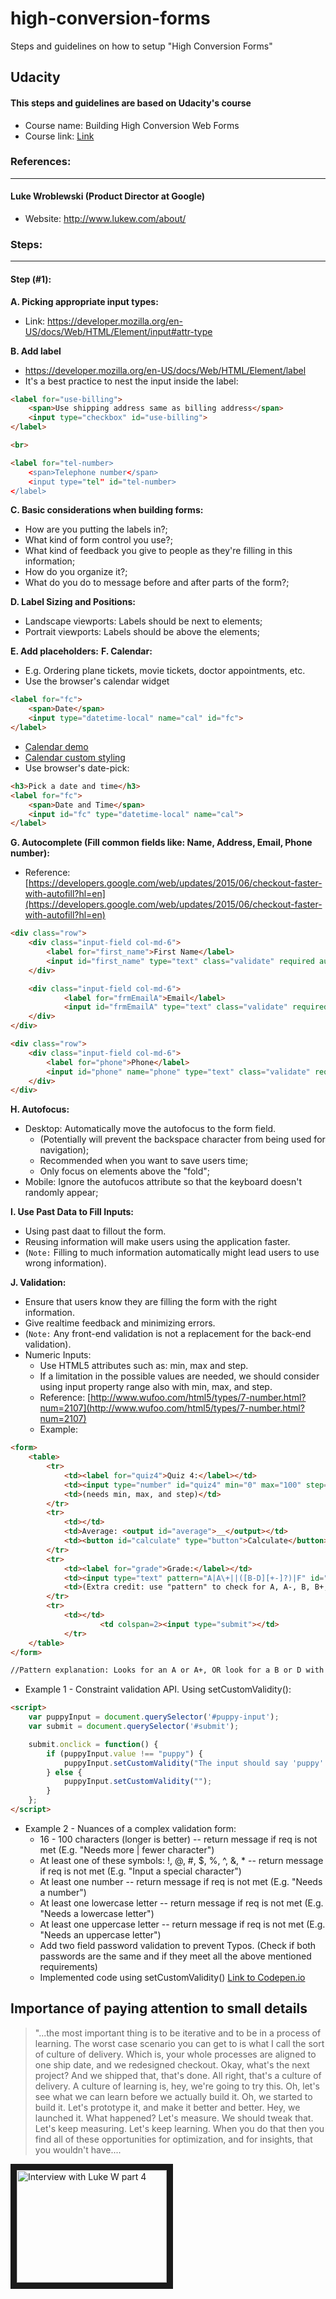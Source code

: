 # high-conversion-forms
Steps and guidelines on how to setup "High Conversion Forms"

## Udacity
#### This steps and guidelines are based on Udacity's course
- Course name: Building High Conversion Web Forms
- Course link: [Link](https://www.udacity.com/course/building-high-conversion-web-forms--ud890)

### References:
------
#### Luke Wroblewski (Product Director at Google)
- Website: http://www.lukew.com/about/

### Steps:
------
#### Step (#1):
**A. Picking appropriate input types:**
- Link: https://developer.mozilla.org/en-US/docs/Web/HTML/Element/input#attr-type

**B. Add label**
- https://developer.mozilla.org/en-US/docs/Web/HTML/Element/label
- It's a best practice to nest the input inside the label:
```html
<label for="use-billing">
	<span>Use shipping address same as billing address</span>
	<input type="checkbox" id="use-billing">
</label>

<br>

<label for="tel-number>
	<span>Telephone number</span>
	<input type="tel" id="tel-number>
</label>
``` 
		
**C. Basic considerations when building forms:**
- How are you putting the labels in?;
- What kind of form control you use?;
- What kind of feedback you give to people as they're filling in this information;
- How do you organize it?;
- What do you do to message before and after parts of the form?;

**D. Label Sizing and Positions:**
- Landscape viewports: Labels should be next to elements;
- Portrait viewports: Labels should be above the elements;

**E. Add placeholders:**
**F. Calendar:**
- E.g. Ordering plane tickets, movie tickets, doctor appointments, etc.
- Use the browser's calendar widget
```html
<label for="fc">
	<span>Date</span>
	<input type="datetime-local" name="cal" id="fc">
</label>	
```
- [Calendar demo](http://codepen.io/greenido/pen/xwGEWO) 
- [Calendar custom styling](https://www.tjvantoll.com/2013/04/15/list-of-pseudo-elements-to-style-form-controls/#input_date)
- Use browser's date-pick:
```html
<h3>Pick a date and time</h3>
<label for="fc">
    <span>Date and Time</span>
    <input id="fc" type="datetime-local" name="cal">
</label>
```

**G. Autocomplete (Fill common fields like: Name, Address, Email, Phone number):**
- Reference: [https://developers.google.com/web/updates/2015/06/checkout-faster-with-autofill?hl=en](https://developers.google.com/web/updates/2015/06/checkout-faster-with-autofill?hl=en)
```html
<div class="row">
	<div class="input-field col-md-6">
		<label for="first_name">First Name</label>
		<input id="first_name" type="text" class="validate" required autocomplete="fname">
	</div>

	<div class="input-field col-md-6">
       		<label for="frmEmailA">Email</label>
        	<input id="frmEmailA" type="text" class="validate" required autocomplete="email">
	</div>
</div>

<div class="row">
	<div class="input-field col-md-6">
		<label for="phone">Phone</label>
		<input id="phone" name="phone" type="text" class="validate" required autocomplete="tel">
	</div>
</div>
```

**H. Autofocus:**
- Desktop: Automatically move the autofocus to the form field. 
	- (Potentially will prevent the backspace character from being used for navigation);
	- Recommended when you want to save users time;
	- Only focus on elements above the "fold";
- Mobile: Ignore the autofucos attribute so that the keyboard doesn't randomly appear;

**I. Use Past Data to Fill Inputs:**
- Using past daat to fillout the form.
- Reusing information will make users using the application faster.
- (`Note:` Filling to much information automatically might lead users to use wrong information).

**J. Validation:**
- Ensure that users know they are filling the form with the right information.
- Give realtime feedback and minimizing errors.
- (`Note:` Any front-end validation is not a replacement for the back-end validation).
- Numeric Inputs:
	- Use HTML5 attributes such as: min, max and step.
	- If a limitation in the possible values are needed, we should consider using input property range also with min, max, and step.
	- Reference: [http://www.wufoo.com/html5/types/7-number.html?num=2107](http://www.wufoo.com/html5/types/7-number.html?num=2107)
	- Example:
```html
<form>
	<table>
		<tr>
			<td><label for="quiz4">Quiz 4:</label></td>
			<td><input type="number" id="quiz4" min="0" max="100" step="10" value="0" required></td>
			<td>(needs min, max, and step)</td>
		</tr>
		<tr>
			<td></td>
			<td>Average: <output id="average">__</output></td>
			<td><button id="calculate" type="button">Calculate</button></td>
		</tr>
		<tr>
			<td><label for="grade">Grade:</label></td>
			<td><input type="text" pattern="A|A\+||([B-D][+-]?)|F" id="grade" size="2" minlength="1" maxlength="2" required></td>
			<td>(Extra credit: use "pattern" to check for A, A-, B, B+, B-, down to F.)</td>
		</tr>
		<tr>
			<td></td>
                	<td colspan=2><input type="submit"></td>
        	</tr>
	</table>
</form>

//Pattern explanation: Looks for an A or A+, OR look for a B or D with a "+" or "-" sign after it (if it needed it) OR just an F.
```
	
- Example 1 - Constraint validation API. Using setCustomValidity():
```html
<script>
	var puppyInput = document.querySelector('#puppy-input');
	var submit = document.querySelector('#submit');

	submit.onclick = function() {
		if (puppyInput.value !== "puppy") {
			puppyInput.setCustomValidity("The input should say 'puppy'. You typed: '" + puppyInput.value  + "'");
		} else {
			puppyInput.setCustomValidity("");
		}
	};
</script>
```

- Example 2 - Nuances of a complex validation form:
	- 16 - 100 characters (longer is better) -- return message if req is not met (E.g. "Needs more | fewer character")
	- At least one of these symbols: !, @, #, $, %, ^, &, * -- return message if req is not met (E.g. "Input a special character")
	- At least one number -- return message if req is not met (E.g. "Needs a number")
	- At least one lowercase letter -- return message if req is not met (E.g. "Needs a lowercase letter")
	- At least one uppercase letter -- return message if req is not met (E.g. "Needs an uppercase letter")
	- Add two field password validation to prevent Typos. (Check if both passwords are the same and if they meet all the above mentioned requirements)
	- Implemented code using setCustomValidity() [Link to Codepen.io](https://codepen.io/gustavolee/pen/qqZYPJ)


Importance of paying attention to small details
---
>"...the most important thing is to be iterative and to be in a process of learning. The worst case scenario you can get to is what I call the sort of culture of delivery. Which is, your whole processes are aligned to one ship date, and we redesigned checkout. Okay, what's the next project? And we shipped that, that's done. All right, that's a culture of delivery. A culture of learning is, hey, we're going to try this. Oh, let's see what we can learn before we actually build it. Oh, we started to build it. Let's prototype it, and make it better and better. Hey, we launched it. What happened? Let's measure. We should tweak that. Let's keep measuring. Let's keep learning. When you do that then you find all of these opportunities for optimization, and for insights, that you wouldn't have....

<a href="http://www.youtube.com/watch?feature=player_embedded&v=906x9i2A8jM
" target="_blank"><img src="http://img.youtube.com/vi/906x9i2A8jM/0.jpg" 
alt="Interview with Luke W part 4" width="240" height="180" border="10" /></a>

